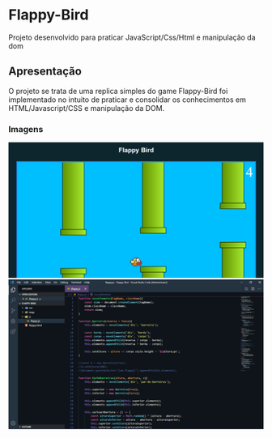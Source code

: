 # Flappy-Bird
Projeto desenvolvido para praticar JavaScript/Css/Html e manipulação da dom

## Apresentação
  O projeto se trata de uma replica simples do game Flappy-Bird foi implementado no intuito de praticar e consolidar os conhecimentos em     HTML/Javascript/CSS e manipulação da DOM.
  
  
### Imagens

![img-DevList](https://github.com/lycan-nt/Flappy-Bird/blob/master/imgs/Capturar.PNG)
![Img-Cod](https://github.com/lycan-nt/Flappy-Bird/blob/master/imgs/Capturar01.PNG)
